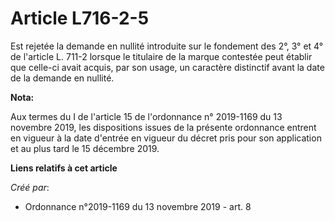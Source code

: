 # Article L716-2-5

Est rejetée la demande en nullité introduite sur le fondement des 2°, 3° et 4° de l'article L. 711-2 lorsque le titulaire de
la marque contestée peut établir que celle-ci avait acquis, par son usage, un caractère distinctif avant la date de la
demande en nullité.

**Nota:**

Aux termes du I de l'article 15 de l'ordonnance n° 2019-1169 du 13 novembre 2019, les dispositions issues de la présente
ordonnance entrent en vigueur à la date d'entrée en vigueur du décret pris pour son application et au plus tard le 15
décembre 2019.

**Liens relatifs à cet article**

_Créé par_:

  - Ordonnance n°2019-1169 du 13 novembre 2019 - art. 8
